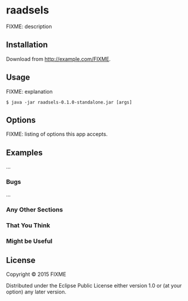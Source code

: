# raadsels

FIXME: description

## Installation

Download from http://example.com/FIXME.

## Usage

FIXME: explanation

    $ java -jar raadsels-0.1.0-standalone.jar [args]

## Options

FIXME: listing of options this app accepts.

## Examples

...

### Bugs

...

### Any Other Sections
### That You Think
### Might be Useful

## License

Copyright © 2015 FIXME

Distributed under the Eclipse Public License either version 1.0 or (at
your option) any later version.
